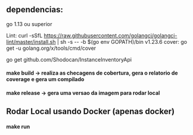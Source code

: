 ## dependencias:

go 1.13 ou superior

Lint:
curl -sSfL https://raw.githubusercontent.com/golangci/golangci-lint/master/install.sh | sh -s -- -b $(go env GOPATH)/bin v1.23.6
cover:
go get -u golang.org/x/tools/cmd/cover

go get github.com/Shodocan/InstanceInventoryApi

#### make build -> realiza as checagens de cobertura, gera o relatorio de coverage e gera um compilado

#### make release -> gera uma versao da imagem para rodar local

## Rodar Local usando Docker (apenas docker)

#### make run